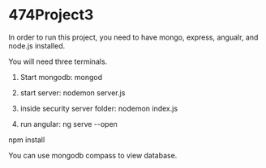 # 474Project3

In order to run this project, you need to have mongo, express, angualr, and node.js installed.

You will need three terminals.

1. Start mongodb:  mongod

2. start server: nodemon server.js

3. inside security server folder: nodemon index.js

4. run angular: ng serve --open

npm install 

You can use mongodb compass to view database.
